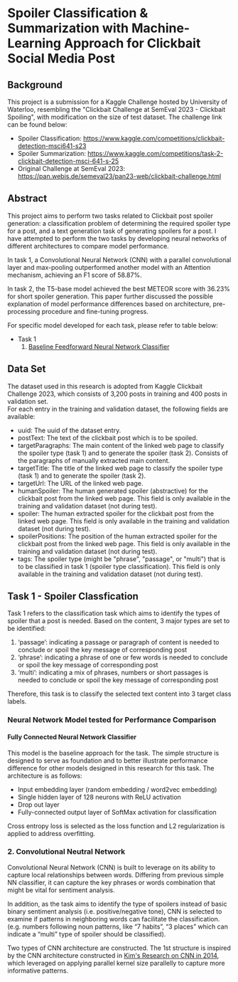# Spoiler Classification & Summarization with Machine-Learning Approach for Clickbait Social Media Post

## Background
This project is a submission for a Kaggle Challenge hosted by University of Waterloo, resembling the "Clickbait Challenge at SemEval 2023 - Clickbait Spoiling", with modification on the size of test dataset. The challenge link can be found below:
- Spoiler Classification: https://www.kaggle.com/competitions/clickbait-detection-msci641-s23
- Spoiler Summarization: https://www.kaggle.com/competitions/task-2-clickbait-detection-msci-641-s-25
- Original Challenge at SemEval 2023: https://pan.webis.de/semeval23/pan23-web/clickbait-challenge.html 

## Abstract
This project aims to perform two tasks related to Clickbait post spoiler generation: a classification problem of determining the required spoiler type for a post, and a text generation task of generating spoilers for a post. I have attempted to perform the two tasks by developing neural networks of different architectures to compare model performance.   
  
In task 1, a Convolutional Neural Network (CNN) with a parallel convolutional layer and max-pooling outperformed another model with an Attention mechanism, achieving an F1 score of 58.87%.  
  
In task 2, the T5-base model achieved the best METEOR score with 36.23% for short spoiler generation. This paper further discussed the possible explanation of model performance differences based on architecture, pre-processing procedure and fine-tuning progress.

For specific model developed for each task, please refer to table below:
- Task 1
  1. [Baseline Feedforward Neural Network Classifier](###neural-network-model-tested-for-performance-comparison)

## Data Set
The dataset used in this research is adopted from Kaggle Clickbait Challenge 2023, which consists of 3,200 posts in training and 400 posts in validation set.    
For each entry in the training and validation dataset, the following fields are available:
- uuid: The uuid of the dataset entry.
- postText: The text of the clickbait post which is to be spoiled.
- targetParagraphs: The main content of the linked web page to classify the spoiler type (task 1) and to generate the spoiler (task 2). Consists of the paragraphs of manually extracted main content.
- targetTitle: The title of the linked web page to classify the spoiler type (task 1) and to generate the spoiler (task 2).
- targetUrl: The URL of the linked web page.
- humanSpoiler: The human generated spoiler (abstractive) for the clickbait post from the linked web page. This field is only available in the training and validation dataset (not during test).
- spoiler: The human extracted spoiler for the clickbait post from the linked web page. This field is only available in the training and validation dataset (not during test).
- spoilerPositions: The position of the human extracted spoiler for the clickbait post from the linked web page. This field is only available in the training and validation dataset (not during test).
- tags: The spoiler type (might be "phrase", "passage", or "multi") that is to be classified in task 1 (spoiler type classification). This field is only available in the training and validation dataset (not during test).

## Task 1 - Spoiler Classfication
Task 1 refers to the classification task which aims to identify the types of spoiler that a post is needed. Based on the content, 3 major types are set to be identified:
1.	‘passage’: indicating a passage or paragraph of content is needed to conclude or spoil the key message of corresponding post
2.	‘phrase’: indicating a phrase of one or few words is needed to conclude or spoil the key message of corresponding post
3.	‘multi’: indicating a mix of phrases, numbers or short passages is needed to conclude or spoil the key message of corresponding post

Therefore, this task is to classify the selected text content into 3 target class labels. 

### Neural Network Model tested for Performance Comparison
#### Fully Connected Neural Network Classifier
This model is the baseline approach for the task. The simple structure is designed to serve as foundation and to better illustrate performance difference for other models designed in this research for this task. The architecture is as follows:
- Input embedding layer (random embedding / word2vec embedding)
- Single hidden layer of 128 neurons with ReLU activation
- Drop out layer
- Fully-connected output layer of SoftMax activation for classification

Cross entropy loss is selected as the loss function and L2 regularization is applied to address overfitting. 

### 2. Convolutional Neutral Network
Convolutional Neural Network (CNN) is built to leverage on its ability to capture local relationships between words. Differing from previous simple NN classifier, it can capture the key phrases or words combination that might be vital for sentiment analysis. 

In addition, as the task aims to identify the type of spoilers instead of basic binary sentiment analysis (i.e. positive/negative tone), CNN is selected to examine if patterns in neighboring words can facilitate the classification. (e.g. numbers following noun patterns, like “7 habits”, “3 places” which can indicate a “multi” type of spoiler should be classified). 

Two types of CNN architecture are constructed. The 1st structure is inspired by the CNN architecture constructed in [Kim's Research on CNN in 2014](https://arxiv.org/abs/1408.5882), which leveraged on applying parallel kernel size parallelly to capture more informative patterns.



